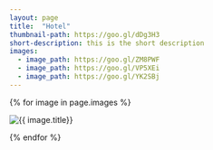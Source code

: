 ```yaml
---
layout: page
title:  "Hotel"
thumbnail-path: https://goo.gl/dDg3H3
short-description: this is the short description
images:
  - image_path: https://goo.gl/ZM8PWF
  - image_path: https://goo.gl/VP5XEi
  - image_path: https://goo.gl/YK2SBj
---
```

<!--<div >
 {% for image in page.images %}
    <img src="{{ image.image_path }}" alt="{{ image.title}}"/>
    <p>
  {% endfor %}
</div>-->

{% for image in page.images %}
<div class="collection">
	<img src="{{ image.image_path }}" alt="{{ image.title}}"/>
	<p>
</div>
{% endfor %}
